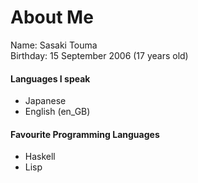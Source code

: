 # About Me
Name: Sasaki Touma<br>
Birthday: 15 September 2006 (17 years old)<br>

#### Languages I speak
- Japanese
- English (en_GB)

#### Favourite Programming Languages
- Haskell
- Lisp
